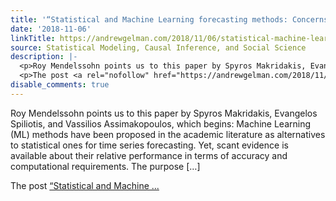```yaml
---
title: '“Statistical and Machine Learning forecasting methods: Concerns and ways forward”'
date: '2018-11-06'
linkTitle: https://andrewgelman.com/2018/11/06/statistical-machine-learning-forecasting-methods-concerns-ways-forward/
source: Statistical Modeling, Causal Inference, and Social Science
description: |-
  <p>Roy Mendelssohn points us to this paper by Spyros Makridakis, Evangelos Spiliotis, and Vassilios Assimakopoulos, which begins: Machine Learning (ML) methods have been proposed in the academic literature as alternatives to statistical ones for time series forecasting. Yet, scant evidence is available about their relative performance in terms of accuracy and computational requirements. The purpose [&#8230;]</p>
  <p>The post <a rel="nofollow" href="https://andrewgelman.com/2018/11/06/statistical-machine-learning-forecasting-methods-concerns-ways-forward/">&#8220;Statistical and Machine ...
disable_comments: true
---
```

<p>Roy Mendelssohn points us to this paper by Spyros Makridakis, Evangelos Spiliotis, and Vassilios Assimakopoulos, which begins: Machine Learning (ML) methods have been proposed in the academic literature as alternatives to statistical ones for time series forecasting. Yet, scant evidence is available about their relative performance in terms of accuracy and computational requirements. The purpose [&#8230;]</p>
<p>The post <a rel="nofollow" href="https://andrewgelman.com/2018/11/06/statistical-machine-learning-forecasting-methods-concerns-ways-forward/">&#8220;Statistical and Machine ...